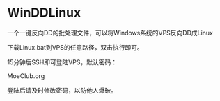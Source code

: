# WinDDLinux
一个一键反向DD的批处理文件，可以将Windows系统的VPS反向DD成Linux

下载Linux.bat到VPS的任意路径，双击执行即可。

15分钟后SSH即可登陆VPS，默认密码：

MoeClub.org

登陆后请及时修改密码，以防他人爆破。
